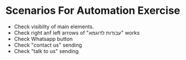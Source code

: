 # Scenarios For Automation Exercise
* Check visiblity of main elements.
* Check right anf left arrows of "עבודות לדוגמא" works 
* Check Whatsapp button
* Check "contact us" sending
* Check "talk to us" sending
